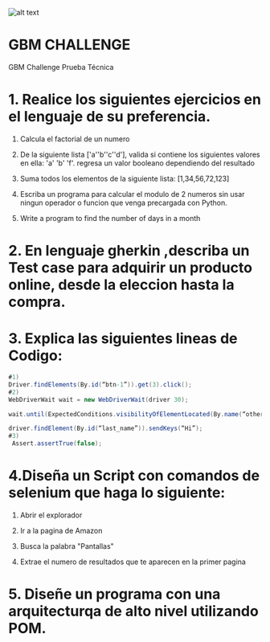 ![alt text](https://gbm.com/wp-content/uploads//2021/05/GBM.svg)
# GBM CHALLENGE
GBM Challenge Prueba Técnica
# 1. Realice los siguientes ejercicios en el lenguaje de su preferencia.

1. Calcula el factorial de un numero

2. De la siguiente lista ['a''b''c''d'], valida si contiene los siguientes valores en ella: 'a' 'b' 'f'. regresa un valor booleano dependiendo del resultado

3. Suma todos los elementos de la siguiente lista: [1,34,56,72,123]

4. Escriba un programa para calcular el modulo de 2 numeros sin usar ningun operador o funcion que venga precargada con Python.

5. Write a program to find the number of days in a month

 

# 2. En lenguaje gherkin ,describa un Test case para adquirir un producto online, desde la eleccion hasta la compra.

# 3. Explica las siguientes lineas de Codigo:
```cs
#1)
Driver.findElements(By.id(“btn-1”)).get(3).click();
#2)
WebDriverWait wait = new WebDriverWait(driver 30); 

wait.until(ExpectedConditions.visibilityOfElementLocated(By.name(“other-button”)));

driver.findElement(By.id(“last_name”)).sendKeys(“Hi”);
#3)
 Assert.assertTrue(false);
```

 

# 4.Diseña un Script con comandos de selenium que haga lo siguiente:

1. Abrir el explorador 

2. Ir a la pagina de Amazon 

3. Busca la palabra "Pantallas"

4. Extrae el numero de resultados que te aparecen en la primer pagina

 

# 5. Diseñe un programa con una arquitecturqa de alto nivel utilizando POM.